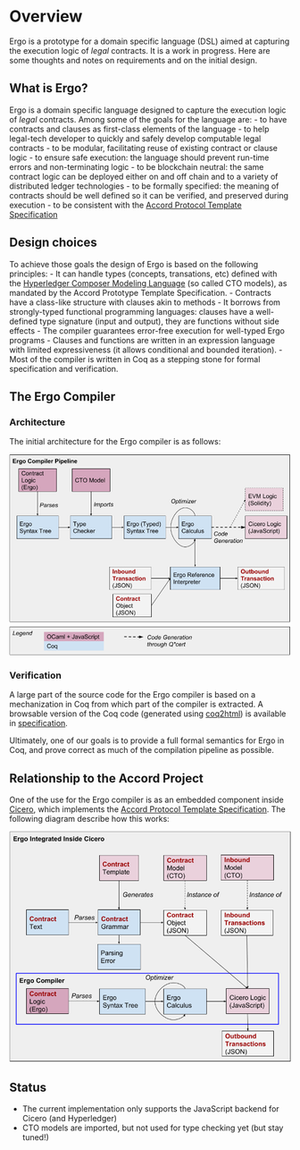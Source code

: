 Overview
========

Ergo is a prototype for a domain specific language (DSL) aimed at
capturing the execution logic of *legal* contracts. It is a work in
progress. Here are some thoughts and notes on requirements and on the
initial design.

What is Ergo?
-------------

Ergo is a domain specific language designed to capture the execution
logic of *legal* contracts. Among some of the goals for the language
are: - to have contracts and clauses as first-class elements of the
language - to help legal-tech developer to quickly and safely develop
computable legal contracts - to be modular, facilitating reuse of
existing contract or clause logic - to ensure safe execution: the
language should prevent run-time errors and non-terminating logic - to
be blockchain neutral: the same contract logic can be deployed either on
and off chain and to a variety of distributed ledger technologies - to
be formally specified: the meaning of contracts should be well defined
so it can be verified, and preserved during execution - to be consistent
with the [Accord Protocol Template
Specification](https://docs.google.com/document/d/1UacA_r2KGcBA2D4voDgGE8jqid-Uh4Dt09AE-shBKR0)

Design choices
--------------

To achieve those goals the design of Ergo is based on the following
principles: - It can handle types (concepts, transations, etc) defined
with the [Hyperledger Composer Modeling
Language](https://hyperledger.github.io/composer/reference/cto_language.html)
(so called CTO models), as mandated by the Accord Prototype Template
Specification. - Contracts have a class-like structure with clauses akin
to methods - It borrows from strongly-typed functional programming
languages: clauses have a well-defined type signature (input and
output), they are functions without side effects - The compiler
guarantees error-free execution for well-typed Ergo programs - Clauses
and functions are written in an expression language with limited
expressiveness (it allows conditional and bounded iteration). - Most of
the compiler is written in Coq as a stepping stone for formal
specification and verification.

The Ergo Compiler
-----------------

### Architecture

The initial architecture for the Ergo compiler is as follows:

![alt text](./ergocompiler.png)

### Verification

A large part of the source code for the Ergo compiler is based on a
mechanization in Coq from which part of the compiler is extracted. A
browsable version of the Coq code (generated using
[coq2html](https://github.com/xavierleroy/coq2html)) is available in
[specification](https://accordproject.github.io/ergo/Specification.html).

Ultimately, one of our goals is to provide a full formal semantics for
Ergo in Coq, and prove correct as much of the compilation pipeline as
possible.

Relationship to the Accord Project
----------------------------------

One of the use for the Ergo compiler is as an embedded component
inside [Cicero](https://github.com/accordproject/cicero), which
implements the [Accord Protocol Template
Specification](https://docs.google.com/document/d/1UacA_r2KGcBA2D4voDgGE8jqid-Uh4Dt09AE-shBKR0).
The following diagram describe how this works:

![](./ergoincicero.png)

Status
------

- The current implementation only supports the JavaScript backend for Cicero (and Hyperledger)
- CTO models are imported, but not used for type checking yet (but stay tuned!)

